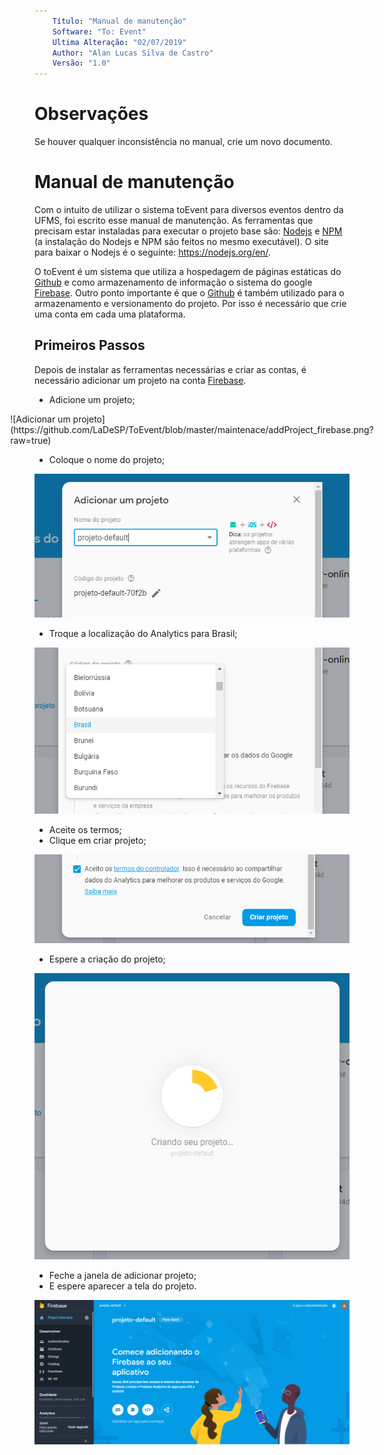 ```yaml
---
    Título: "Manual de manutenção"
    Software: "To: Event"
    Ultima Alteração: "02/07/2019"
    Author: "Alan Lucas Silva de Castro"
    Versão: "1.0"
---
```


# Observações

Se houver qualquer inconsistência no manual, crie um novo documento. 

# Manual de manutenção

Com o intuito de utilizar o sistema toEvent para diversos eventos dentro da UFMS, foi escrito esse manual de manutenção. As ferramentas que precisam estar instaladas para executar o projeto base são: [Nodejs](https://nodejs.org/en/) e [NPM](https://www.npmjs.com/) (a instalação do Nodejs e NPM são feitos no mesmo executável). O site para baixar o Nodejs é o seguinte: https://nodejs.org/en/.

O toEvent é um sistema que utiliza a hospedagem de páginas estáticas do [Github](https://github.com) e como armazenamento de informação o sistema do google [Firebase](https://firebase.google.com/). Outro ponto importante é que o [Github](https://github.com) é também utilizado para o armazenamento e versionamento do projeto. Por isso é necessário que crie uma conta em cada uma plataforma.

## Primeiros Passos

Depois de instalar as ferramentas necessárias e criar as contas, é necessário adicionar um projeto na conta [Firebase](https://firebase.google.com/).

* Adicione um projeto;

<div style="display: -webkit-flex; display: flex; -webkit-align-items: center; align-items: center; -webkit-justify-content: center;justify-content: center;" markdown="1">
    ![Adicionar um projeto](https://github.com/LaDeSP/ToEvent/blob/master/maintenace/addProject_firebase.png?raw=true)
</div>

* Coloque o nome do projeto;

![Adicionar um nome para o projeto](https://github.com/LaDeSP/ToEvent/blob/master/maintenace/nameProject_firebase.png?raw=true)

* Troque a localização do Analytics para Brasil;

![Mudando a localiação do Analytics](https://github.com/LaDeSP/ToEvent/blob/master/maintenace/localization_firebase.png?raw=true)

* Aceite os termos;
* Clique em criar projeto;

![Aceitando os termos](https://github.com/LaDeSP/ToEvent/blob/master/maintenace/createProject_firebase.png?raw=true)

* Espere a criação do projeto;

![Tela de Espera](https://github.com/LaDeSP/ToEvent/blob/master/maintenace/wait_firebase.png?raw=true)

* Feche a janela de adicionar projeto;
* E espere aparecer a tela do projeto.

![Aceitando os termos](https://github.com/LaDeSP/ToEvent/blob/master/maintenace/projectPage_firebase.png?raw=true)

